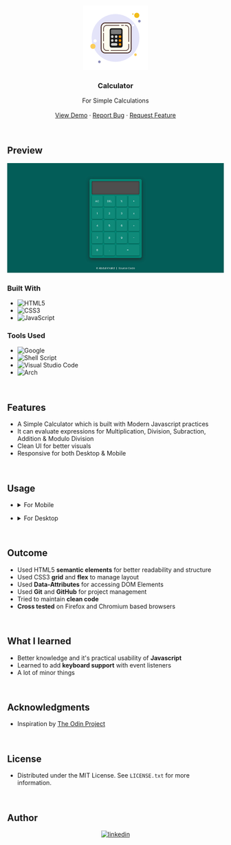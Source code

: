 <!-- PROJECT LOGO -->
<div align="center">
  <a href="https://github.com/0xAbdulKhalid/Odin-Project-Workspace">
    <img src="./assets/images/calculator.png" alt="Logo" width="150">
  </a>

<h3 align="center">Calculator</h3>

  <p align="center">
    For Simple Calculations
    <br />
    <br />
    <a href="https://0xabdulkhalid.github.io/Odin-Project-Workspace/Calculator/">View Demo</a>
    ·
    <a href="https://github.com/0xAbdulKhalid/Odin-Project-Workspace/issues">Report Bug</a>
    ·
    <a href="https://github.com/0xAbdulKhalid/Odin-Project-Workspace/issues">Request Feature</a>
  </p>
</div>

<br>

<!-- ABOUT THE PROJECT -->
## Preview

<div align="center">
 <img src="./assets/images/preview.png">
</div>


### Built With

- ![HTML5](https://img.shields.io/badge/html5-%23E34F26.svg?style=for-the-badge&logo=html5&logoColor=white)   
- ![CSS3](https://img.shields.io/badge/css3-%231572B6.svg?style=for-the-badge&logo=css3&logoColor=white)   
- ![JavaScript](https://img.shields.io/badge/javascript-%23323330.svg?style=for-the-badge&logo=javascript&logoColor=%23F7DF1E)

### Tools Used

- ![Google](https://img.shields.io/badge/google-4285F4?style=for-the-badge&logo=google&logoColor=white)   
- ![Shell Script](https://img.shields.io/badge/Terminal-%23121011.svg?style=for-the-badge&logo=gnu-bash&logoColor=white)  
- ![Visual Studio Code](https://img.shields.io/badge/Visual%20Studio%20Code-0078d7.svg?style=for-the-badge&logo=visual-studio-code&logoColor=white)  
- ![Arch](https://img.shields.io/badge/Arch%20Linux-1793D1?logo=arch-linux&logoColor=fff&style=for-the-badge)

<br>

## Features

- A Simple Calculator which is built with Modern Javascript practices  
- It can evaluate expressions for Multiplication, Division, Subraction, Addition & Modulo Division 
- Clean UI for better visuals
- Responsive for both Desktop & Mobile

<br>

<!-- USAGE EXAMPLES -->
## Usage

- <details> <summary>For Mobile</summary>

  - ### General
    - Click the visual buttons to use Calculator

</details>

- <details> <summary>For Desktop</summary>

  - ### General
    - You can also click visual buttons for access
    - Refer additional information below
  - ### Additional 
    - `Keyboard Supported`
    - `Backspace Key`: Deletes a value
    - `Enter Key`: Show the Result
    - `0-9 Keys`: Takes input for Numbers
    - `'C' Key`:  Clears the Display
    - `Operation Keys`: Operates with operands
</details>

<br>

## Outcome

* Used HTML5 **semantic elements** for better readability and structure
* Used CSS3 **grid** and **flex** to manage layout
* Used **Data-Attributes** for accessing DOM Elements
* Used **Git** and **GitHub** for project management
* Tried to maintain **clean code**
* **Cross tested** on Firefox and Chromium based browsers

<br>

## What I learned

* Better knowledge and it's practical usability of **Javascript**
* Learned to add **keyboard support** with event listeners
* A lot of minor things

<br>

<!-- ACKNOWLEDGMENTS -->
## Acknowledgments

* Inspiration by [The Odin Project]()

<br>

<!-- LICENSE -->
## License

- Distributed under the MIT License. See `LICENSE.txt` for more information.

<br>

<!-- CONTACT -->
## Author

<div align="center">

<a href="https://linkedin.com/in/0xabdulkhalid" target="_blank">
<img src="https://img.shields.io/badge/linkedin:  0xabdulkhalid-%2300acee.svg?color=405DE6&style=for-the-badge&logo=linkedin&logoColor=white" alt=linkedin style="margin-bottom: 5px;"/>
</a>

</div>
